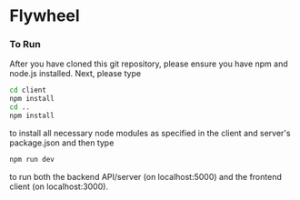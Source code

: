 # Flywheel

### To Run

After you have cloned this git repository, please ensure you have npm and node.js installed. Next, please type

```bash
cd client
npm install
cd ..
npm install
```
to install all necessary node modules as specified in the client and server's package.json and then type

```bash
npm run dev
```

to run both the backend API/server (on localhost:5000) and the frontend client (on localhost:3000).

